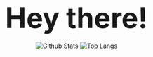 <p align="center">
	<b style="font-size: 64px;">Hey there!</b>
	<br><br>
	<img src="https://github-readme-stats.vercel.app/api?username=ethoirl&bg_color=90,FF0094,FF0A43&title_color=fff&text_color=fff&count_private=true&show_icons=true&hide_border=true" alt="Github Stats"/>
	<img src="https://github-readme-stats.vercel.app/api/top-langs/?username=ethoirl&bg_color=80,FF0094,FF0A43&title_color=fff&text_color=fff&layout=compact&hide_border=true" alt="Top Langs"/>
</p>